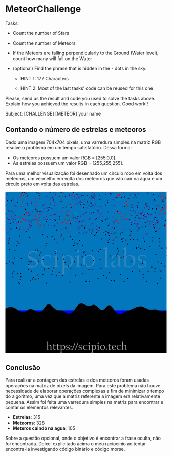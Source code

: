 # MeteorChallenge

Tasks:

- Count the number of Stars

- Count the number of Meteors

- If the Meteors are falling perpendicularly to the Ground (Water level), count how many will fall on the Water

- (optional) Find the phrase that is hidden in the - dots in the sky.

  - HINT 1: 177 Characters

  - HINT 2: Most of the last tasks’ code can be reused for this one

Please, send us the result and code you used to solve the tasks above. Explain how you achieved the results in each question. Good work!!

Subject: [CHALLENGE] [METEOR] your name

## Contando o número de estrelas e meteoros

Dado uma imagem 704x704 pixels, uma varredura simples na matriz RGB resolve o problema em um tempo satisfatório. Dessa forma:
  - Os meteoros possuem um valor RGB = [255,0,0]. 
  - As estrelas possuem um valor RGB = [255,255,255].

Para uma melhor visualização foi desenhado um circulo roxo em volta dos meteoros, um vermelho em volta dos meteoros que vão cair na água e um circulo preto em volta das estrelas.

![alt text](https://github.com/jeanhardzz/MeteorChallenge/blob/main/result.jpg?raw=true)

## Conclusão

Para realizar a contagem das estrelas e dos meteoros foram usadas operações na matriz de pixels da imagem. Para este problema não houve necessidade de elaborar operações complexas a fim de minimizar o tempo do algoritmo, uma vez que a matriz referente a imagem era relativamente pequena. Assim foi feita uma varredura simples na matriz para encontrar e contar os elementos relevantes.

- **Estrelas**: 315
- **Meteoros**: 328
- **Meteros caindo na agua**: 105

Sobre a questão opcional, onde o objetivo é encontrar a frase oculta, não foi encontrada. Deixei explicitado acima o meu raciocínio ao tentar encontra-la investigando código binário e código morse.
